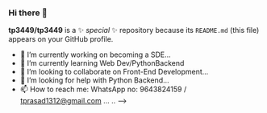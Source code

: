 ### Hi there 👋

**tp3449/tp3449** is a ✨ _special_ ✨ repository because its `README.md` (this file) appears on your GitHub profile.

- 🔭 I’m currently working on becoming a SDE...
- 🌱 I’m currently learning Web Dev/PythonBackend
- 👯 I’m looking to collaborate on Front-End Development...
- 🤔 I’m looking for help with Python Backend...
- 📫 How to reach me: WhatsApp no: 9643824159 / tprasad1312@gmail.com ...
..
-->
